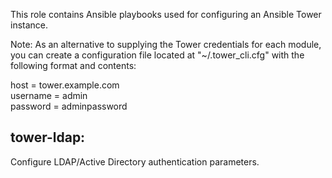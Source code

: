 This role contains Ansible playbooks used for configuring an
Ansible Tower instance.

Note: As an alternative to supplying the Tower credentials for
each module, you can create a configuration file located at
"~/.tower_cli.cfg" with the following format and contents:

host = tower.example.com<br>
username = admin<br>
password = adminpassword<br>


tower-ldap:
---------------
Configure LDAP/Active Directory authentication parameters.
